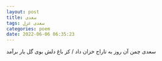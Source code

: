 ```yaml
---
layout: post
title: سعدی
tags: سعدی غزل
categories: poem
date: 2022-06-06 06:35:23
---
```


سعدی چمن آن روز به تاراج خزان داد / کز باغ دلش بوی گل یار برآمد
